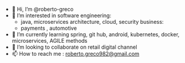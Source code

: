 - 👋 Hi, I’m @roberto-greco
- 👀 I’m interested in
    software engineering:
    - java, microservices architecture, cloud, security
    business:
    - payments , automotive
- 🌱 I’m currently learning spring, git hub, android, kubernetes, docker, microservices, AGILE methods
- 💞️ I’m looking to collaborate on retail digital channel
- 📫 How to reach me : roberto.greco982@gmail.com

<!---
roberto-greco/roberto-greco is a ✨ special ✨ repository because its `README.md` (this file) appears on your GitHub profile.
You can click the Preview link to take a look at your changes.
--->
